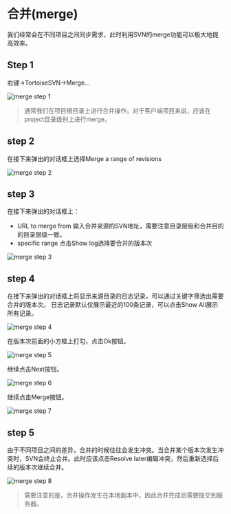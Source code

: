 # 合并(merge)

我们经常会在不同项目之间同步需求，此时利用SVN的merge功能可以极大地提高效率。

## Step 1
右键->TortoiseSVN->Merge...

![merge step 1](images/merge01.png)

> 通常我们在项目根目录上进行合并操作。对于客户端项目来说，应该在project目录级别上进行merge。

## step 2
在接下来弹出的对话框上选择Merge a range of revisions

![merge step 2](images/merge02.png)

## step 3
在接下来弹出的对话框上：
* URL to merge from 输入合并来源的SVN地址，需要注意目录层级和合并目的的目录层级一致。
* specific range 点击Show log选择要合并的版本次

![merge step 3](images/merge03.png)

## step 4
在接下来弹出的对话框上将显示来源目录的日志记录，可以通过关键字筛选出需要合并的版本次。
日志记录默认仅展示最近的100条记录，可以点击Show All展示所有记录。

![merge step 4](images/merge04.png)

在版本次前面的小方框上打勾，点击Ok按钮。

![merge step 5](images/merge05.png)

继续点击Next按钮。

![merge step 6](images/merge06.png)

继续点击Merge按钮。

![merge step 7](images/merge07.png)

## step 5
由于不同项目之间的差异，合并的时候往往会发生冲突。当合并某个版本次发生冲突时，SVN会终止合并。此时应该点击Resolve later编辑冲突，然后重新选择后续的版本次继续合并。

![merge step 8](images/merge08.png)

> 需要注意的是，合并操作发生在本地副本中，因此合并完成后需要提交到服务器。
